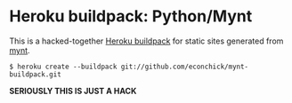 Heroku buildpack: Python/Mynt
========================

This is a hacked-together [Heroku buildpack](http://devcenter.heroku.com/articles/buildpacks) for static sites generated from [mynt](http://mynt.uhnomoli.com/).

    $ heroku create --buildpack git://github.com/econchick/mynt-buildpack.git


**SERIOUSLY THIS IS JUST A HACK**
